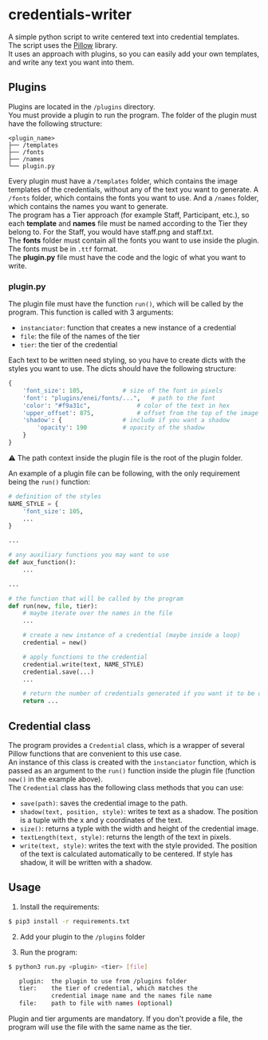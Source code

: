 # credentials-writer

A simple python script to write centered text into credential templates.  
The script uses the [Pillow](https://pillow.readthedocs.io/en/stable/) library.  
It uses an approach with plugins, so you can easily add your own templates, and write any text you want into them.

## Plugins

Plugins are located in the `/plugins` directory.  
You must provide a plugin to run the program. The folder of the plugin must have the following structure:

```
<plugin_name>
├── /templates
├── /fonts
├── /names
└── plugin.py
```

Every plugin must have a `/templates` folder, which contains the image templates of the credentials, without any of the text you want to generate. A `/fonts` folder, which contains the fonts you want to use. And a `/names` folder, which contains the names you want to generate.  
The program has a Tier approach (for example Staff, Participant, etc.), so each **template** and **names** file must be named according to the Tier they belong to. For the Staff, you would have staff.png and staff.txt.  
The **fonts** folder must contain all the fonts you want to use inside the plugin. The fonts must be in `.ttf` format.  
The **plugin.py** file must have the code and the logic of what you want to write.

### plugin.py

The plugin file must have the function `run()`, which will be called by the program. This function is called with 3 arguments:
- `instanciator`: function that creates a new instance of a credential
- `file`: the file of the names of the tier
- `tier`: the tier of the credential

Each text to be written need styling, so you have to create dicts with the styles you want to use. The dicts should have the following structure:

```python
{
	'font_size': 105, 			# size of the font in pixels
	'font': "plugins/enei/fonts/...", 	# path to the font
	'color': "#f9a31c", 			# color of the text in hex
	'upper_offset': 875, 			# offset from the top of the image in pixels
	'shadow': { 				# include if you want a shadow
		'opacity': 190 			# opacity of the shadow
	}
}
```

⚠️ The path context inside the plugin file is the root of the plugin folder.  

An example of a plugin file can be following, with the only requirement being the `run()` function:

```python
# definition of the styles
NAME_STYLE = {
	'font_size': 105,
	...
}

...

# any auxiliary functions you may want to use
def aux_function():
	...

...

# the function that will be called by the program
def run(new, file, tier):
	# maybe iterate over the names in the file
	...

	# create a new instance of a credential (maybe inside a loop)
	credential = new()

	# apply functions to the credential
	credential.write(text, NAME_STYLE)
	credential.save(...)
	...

	# return the number of credentials generated if you want it to be displayed
	return ...
```

## Credential class

The program provides a `Credential` class, which is a wrapper of several Pillow functions that are convenient to this use case.  
An instance of this class is created with the `instanciator` function, which is passed as an argument to the `run()` function inside the plugin file (function `new()` in the example above).  
The `Credential` class has the following class methods that you can use:
- `save(path)`: saves the credential image to the path.
- `shadow(text, position, style)`: writes te text as a shadow. The position is a tuple with the x and y coordinates of the text.
- `size()`: returns a typle with the width and height of the credential image.
- `textLength(text, style)`: returns the length of the text in pixels.
- `write(text, style)`: writes the text with the style provided. The position of the text is calculated automatically to be centered. If style has shadow, it will be written with a shadow.

## Usage

1. Install the requirements:

```bash
$ pip3 install -r requirements.txt
```
2. Add your plugin to the `/plugins` folder

3. Run the program:

```bash
$ python3 run.py <plugin> <tier> [file]

   plugin: 	the plugin to use from /plugins folder
   tier: 	the tier of credential, which matches the 
        	credential image name and the names file name
   file: 	path to file with names (optional)
```

Plugin and tier arguments are mandatory. If you don't provide a file, the program will use the file with the same name as the tier.